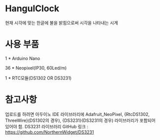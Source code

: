 # HangulClock
현재 시각에 맞는 한글에 불을 밝힘으로써 시각을 나타내는 시계

# 사용 부품
1 * Arduino Nano

36 * Neopixel(IP30, 60Led/m)

1 * RTC모듈(DS1302 OR DS3231)

# 참고사항
업로드를 하려면 아두이노 IDE 라이브러리에 Adafruit_NeoPixel, {RtcDS1302, ThreeWire}(DS1302의 경우), {DS3231}(DS3231의 경우) 라이브러리가 포함되어 있어야 함.
DS3231 라이브러리 GitHub 링크 : https://github.com/NorthernWidget/DS3231
